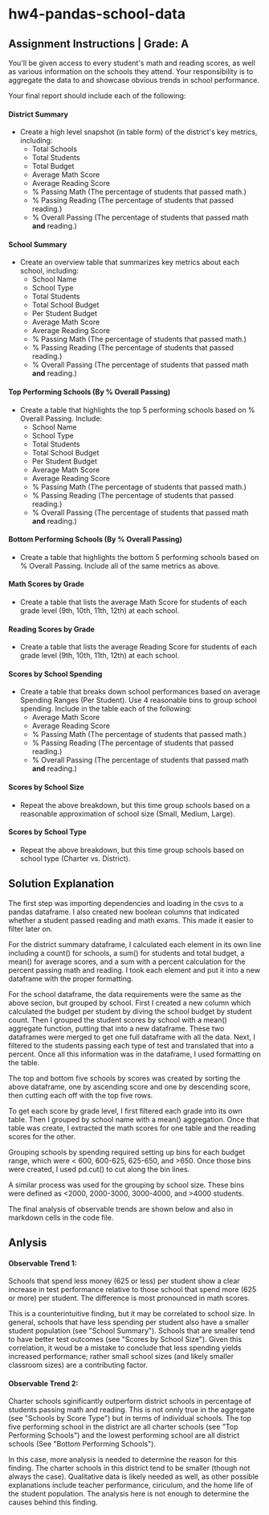 # hw4-pandas-school-data

## Assignment Instructions | Grade: A

You'll be given access to every student's math and reading scores, as well as various information on the schools they attend. Your responsibility is to aggregate the data to and showcase obvious trends in school performance.

Your final report should include each of the following:

#### District Summary

* Create a high level snapshot (in table form) of the district's key metrics, including:
  * Total Schools
  * Total Students
  * Total Budget
  * Average Math Score
  * Average Reading Score
  * % Passing Math (The percentage of students that passed math.)
  * % Passing Reading (The percentage of students that passed reading.)
  * % Overall Passing (The percentage of students that passed math **and** reading.)

#### School Summary

* Create an overview table that summarizes key metrics about each school, including:
  * School Name
  * School Type
  * Total Students
  * Total School Budget
  * Per Student Budget
  * Average Math Score
  * Average Reading Score
  * % Passing Math (The percentage of students that passed math.)
  * % Passing Reading (The percentage of students that passed reading.)
  * % Overall Passing (The percentage of students that passed math **and** reading.)

#### Top Performing Schools (By % Overall Passing)

* Create a table that highlights the top 5 performing schools based on % Overall Passing. Include:
  * School Name
  * School Type
  * Total Students
  * Total School Budget
  * Per Student Budget
  * Average Math Score
  * Average Reading Score
  * % Passing Math (The percentage of students that passed math.)
  * % Passing Reading (The percentage of students that passed reading.)
  * % Overall Passing (The percentage of students that passed math **and** reading.)

#### Bottom Performing Schools (By % Overall Passing)

* Create a table that highlights the bottom 5 performing schools based on % Overall Passing. Include all of the same metrics as above.

#### Math Scores by Grade

* Create a table that lists the average Math Score for students of each grade level (9th, 10th, 11th, 12th) at each school.

#### Reading Scores by Grade

* Create a table that lists the average Reading Score for students of each grade level (9th, 10th, 11th, 12th) at each school.

#### Scores by School Spending

* Create a table that breaks down school performances based on average Spending Ranges (Per Student). Use 4 reasonable bins to group school spending. Include in the table each of the following:
  * Average Math Score
  * Average Reading Score
  * % Passing Math (The percentage of students that passed math.)
  * % Passing Reading (The percentage of students that passed reading.)
  * % Overall Passing (The percentage of students that passed math **and** reading.)

#### Scores by School Size

* Repeat the above breakdown, but this time group schools based on a reasonable approximation of school size (Small, Medium, Large).

#### Scores by School Type

* Repeat the above breakdown, but this time group schools based on school type (Charter vs. District).

## Solution Explanation

The first step was importing dependencies and loading in the csvs to a pandas dataframe. I also created new boolean columns that indicated whether a student passed reading and math exams. This made it easier to filter later on.

For the district summary dataframe, I calculated each element in its own line including a count() for schools, a sum() for students and total budget, a mean() for average scores, and a sum with a percent calculation for the percent passing math and reading. I took each element and put it into a new dataframe with the proper formatting.

For the school dataframe, the data requirements were the same as the above secion, but grouped by school. First I created a new column which calculated the budget per student by diving the school budget by student count. Then I grouped the student scores by school with a mean() aggregate function, putting that into a new dataframe. These two dataframes were merged to get one full dataframe with all the data. Next, I filtered to the students passing each type of test and translated that into a percent. Once all this information was in the dataframe, I used formatting on the table.

The top and bottom five schools by scores was created by sorting the above dataframe, one by ascending score and one by descending score, then cutting each off with the top five rows.

To get each score by grade level, I first filtered each grade into its own table. Then I grouped by school name with a mean() aggregation. Once that table was create, I extracted the math scores for one table and the reading scores for the other. 

Grouping schools by spending required setting up bins for each budget range, which were < 600, 600-625, 625-650, and >650. Once those bins were created, I used pd.cut() to cut along the bin lines. 

A similar process was used for the grouping by school size. These bins were defined as <2000, 2000-3000, 3000-4000, and >4000 students.

The final analysis of observable trends are shown below and also in markdown cells in the code file.


## Anlysis

#### Observable Trend 1:

Schools that spend less money (625 or less) per student show a clear increase in test performance relative to those school that spend more (625 or more) per student. The difference is most pronounced in math scores. 

This is a counterintuitive finding, but it may be correlated to school size. In general, schools that have less spending per student also have a smaller student population (see "School Summary"). Schools that are smaller tend to have better test outcomes (see "Scores by School Size"). Given this correlation, it woud be a mistake to conclude that less spending yields increased performance; rather small school sizes (and likely smaller classroom sizes) are a contributing factor.

#### Observable Trend 2:

Charter schools sginificantly outperform district schools in percentage of students passing math and reading. This is not onnly true in the aggregate (see "Schools by Score Type") but in terms of individual schools. The top five performing school in the district are all charter schools (see "Top Performing Schools") and the lowest performing school are all district schools (See "Bottom Performing Schools"). 

In this case, more analysis is needed to determine the reason for this finding. The charter schools in this district tend to be smaller (though not always the case). Qualitative data is likely needed as well, as other possible explanations include teacher performance, ciriculum, and the home life of the student population. The analysis here is not enough to determine the causes behind this finding. 
